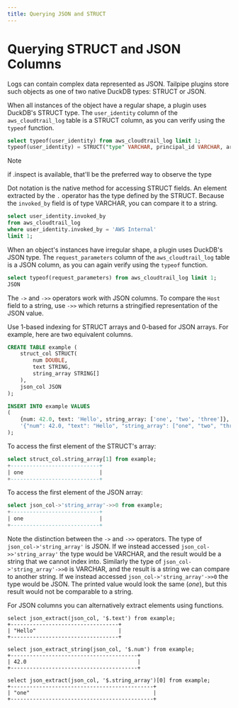 ```yaml
---
title: Querying JSON and STRUCT
---
```


# Querying STRUCT and JSON Columns

Logs can contain complex data represented as JSON. Tailpipe plugins store such objects as one of two native DuckDB types: STRUCT or JSON.

When all instances of the object have a regular shape, a plugin uses DuckDB's STRUCT type. The `user_identity` column of the `aws_cloudtrail_log` table is a STRUCT column, as you can verify using the `typeof` function.

```sql
select typeof(user_identity) from aws_cloudtrail_log limit 1;
typeof(user_identity) = STRUCT("type" VARCHAR, principal_id VARCHAR, arn VARCHAR, account_id VARCHAR, access_key_id VARCHAR, user_name VARCHAR, session_context STRUCT(attributes STRUCT(mfa_authenticated VARCHAR, creation_date BIGINT), ...
```

>[!NOTE]
> if .inspect is available, that'll be the preferred way to observe the type

Dot notation is the native method for accessing STRUCT fields. An element extracted by the `.` operator has the type defined by the STRUCT. Because the `invoked_by` field is of type VARCHAR, you can compare it to a string.

```sql
select user_identity.invoked_by
from aws_cloudtrail_log
where user_identity.invoked_by = 'AWS Internal'
limit 1;
```

When an object's instances have irregular shape, a plugin uses DuckDB's JSON type. The `request_parameters` column of the `aws_cloudtrail_log` table is a JSON column, as you can again verify using the `typeof` function.

```sql
select typeof(request_parameters) from aws_cloudtrail_log limit 1;
JSON
```

The `->` and `->>` operators work with JSON columns. To compare the `Host` field to a string, use `->>` which returns a stringified representation of the JSON value.

Use 1-based indexing for STRUCT arrays and 0-based for JSON arrays. For example, here are two equivalent columns.


```sql
CREATE TABLE example (
    struct_col STRUCT(
        num DOUBLE,
        text STRING,
        string_array STRING[]
    ),
    json_col JSON
);

INSERT INTO example VALUES
(
    {num: 42.0, text: 'Hello', string_array: ['one', 'two', 'three']},
    '{"num": 42.0, "text": "Hello", "string_array": ["one", "two", "three"]}'
);
```

To access the first element of the STRUCT's array:

```sql
select struct_col.string_array[1] from example;
+----------------------------+
| one                        |
+----------------------------+
```

To access the first element of the JSON array:

```sql
select json_col->'string_array'->>0 from example;
+----------------------------+
| one                        |
+----------------------------+
```

Note the distinction between the `->` and `->>` operators. The type of `json_col->'string_array'` is JSON. If we instead accessed `json_col->>'string_array'` the type would be VARCHAR, and the result would be a string that we cannot index into. Similarly the type of `json_col->'string_array'->>0` is VARCHAR, and the result is a string we can compare to another string. If we instead accessed `json_col->'string_array'->>0` the type would be JSON. The printed value would look the same (*one*), but this result would not be comparable to a string.

For JSON columns you can alternatively extract elements using functions.

```
select json_extract(json_col, '$.text') from example;
+----------------------------------+
| "Hello"                          |
+----------------------------------+

select json_extract_string(json_col, '$.num') from example;
+----------------------------------------+
| 42.0                                   |
+----------------------------------------+

select json_extract(json_col, '$.string_array')[0] from example;
+---------------------------------------------+
| "one"                                       |
+---------------------------------------------+
```
